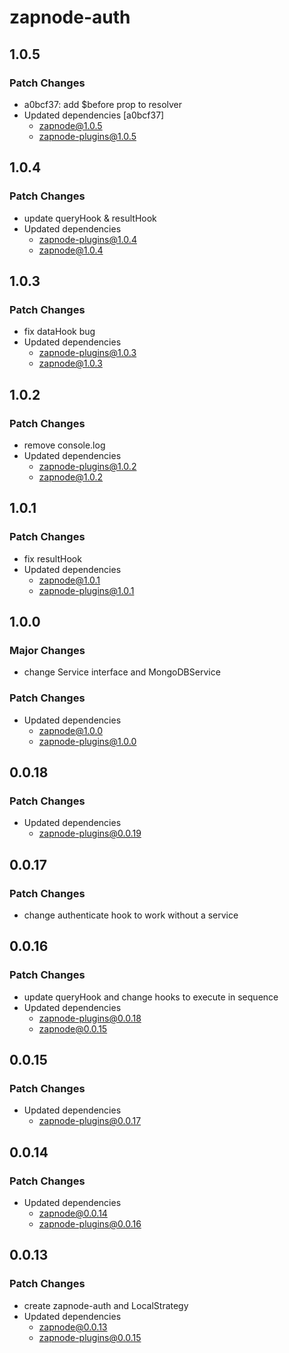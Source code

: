 # zapnode-auth

## 1.0.5

### Patch Changes

- a0bcf37: add $before prop to resolver
- Updated dependencies [a0bcf37]
  - zapnode@1.0.5
  - zapnode-plugins@1.0.5

## 1.0.4

### Patch Changes

- update queryHook & resultHook
- Updated dependencies
  - zapnode-plugins@1.0.4
  - zapnode@1.0.4

## 1.0.3

### Patch Changes

- fix dataHook bug
- Updated dependencies
  - zapnode-plugins@1.0.3
  - zapnode@1.0.3

## 1.0.2

### Patch Changes

- remove console.log
- Updated dependencies
  - zapnode-plugins@1.0.2
  - zapnode@1.0.2

## 1.0.1

### Patch Changes

- fix resultHook
- Updated dependencies
  - zapnode@1.0.1
  - zapnode-plugins@1.0.1

## 1.0.0

### Major Changes

- change Service interface and MongoDBService

### Patch Changes

- Updated dependencies
  - zapnode@1.0.0
  - zapnode-plugins@1.0.0

## 0.0.18

### Patch Changes

- Updated dependencies
  - zapnode-plugins@0.0.19

## 0.0.17

### Patch Changes

- change authenticate hook to work without a service

## 0.0.16

### Patch Changes

- update queryHook and change hooks to execute in sequence
- Updated dependencies
  - zapnode-plugins@0.0.18
  - zapnode@0.0.15

## 0.0.15

### Patch Changes

- Updated dependencies
  - zapnode-plugins@0.0.17

## 0.0.14

### Patch Changes

- Updated dependencies
  - zapnode@0.0.14
  - zapnode-plugins@0.0.16

## 0.0.13

### Patch Changes

- create zapnode-auth and LocalStrategy
- Updated dependencies
  - zapnode@0.0.13
  - zapnode-plugins@0.0.15
